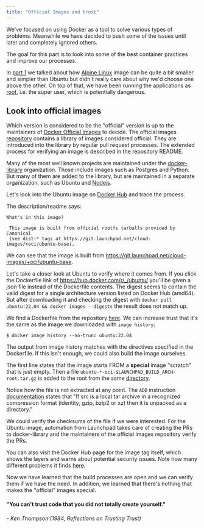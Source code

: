 ```yaml
---
title: "Official Images and trust"
---
```


We've focused on using Docker as a tool to solve various types of problems. Meanwhile we have decided to push some of the issues until later and completely ignored others.

The goal for this part is to look into some of the best container practices and improve our processes.

In [part 1](/part-1/section-3#exercises-15---16) we talked about how [Alpine Linux](https://www.alpinelinux.org/) image can be quite a bit smaller and simpler than Ubuntu but didn't really care about why we'd choose one above the other. On top of that, we have been running the applications as [root](https://en.wikipedia.org/wiki/Superuser), i.e. the super user, which is potentially dangerous.

## Look into official images

Which version is considered to be the "official" version is up to the maintainers of [Docker Official Images](https://github.com/docker-library/official-images) to decide. The official images [repository](https://github.com/docker-library/official-images) contains a library of images considered official. They are introduced into the library by regular pull request processes. The extended process for verifying an image is described in the repository README.

Many of the most well known projects are maintained under the [docker-library](https://github.com/docker-library) organization. Those include images such as Postgres and Python. But many of them are added to the library, but are maintained in a separate organization, such as Ubuntu and [Nodejs](https://github.com/nodejs/docker-node).

Let's look into the Ubuntu image on [Docker Hub](https://hub.docker.com/r/library/ubuntu/) and trace the process.

The description/readme says:

    What's in this image?

     This image is built from official rootfs tarballs provided by Canonical
     (see dist-* tags at https://git.launchpad.net/cloud-images/+oci/ubuntu-base).

We can see that the image is built from <https://git.launchpad.net/cloud-images/+oci/ubuntu-base>.

Let's take a closer look at Ubuntu to verify where it comes from. If you click the Dockerfile link of <https://hub.docker.com/r/_/ubuntu/> you'll be given a json file instead of the Dockerfile contents. The digest seems to contain the valid digest for a single architecture version listed on Docker Hub (amd64). But after downloading it and checking the digest with `docker pull ubuntu:22.04 && docker images --digests` the result does not match up.

We find a Dockerfile from the repository [here](https://git.launchpad.net/cloud-images/+oci/ubuntu-base/tree/Dockerfile?h=jammy-22.04). We can increase trust that it's the same as the image we downloaded with `image history`:

```console
$ docker image history --no-trunc ubuntu:22.04
```

The output from image history matches with the directives specified in the Dockerfile. If this isn't enough, we could also build the image ourselves.

The first line states that the image starts FROM a **special** image "scratch" that is just empty. Then a file `ubuntu-*-oci-$LAUNCHPAD_BUILD_ARCH-root.tar.gz` is added to the root from the same [directory](https://git.launchpad.net/cloud-images/+oci/ubuntu-base/tree/?h=jammy-22.04).

Notice how the file is not extracted at any point. The `ADD` instruction [documentation](https://docs.docker.com/engine/reference/builder/#add) states that "If src is a local tar archive in a recognized compression format (identity, gzip, bzip2 or xz) then it is unpacked as a directory."

We could verify the checksums of the file if we were interested. For the Ubuntu image, automation from Launchpad takes care of creating the PRs to docker-library and the maintainers of the official images repository verify the PRs.

You can also visit the Docker Hub page for the image tag itself, which shows the layers and warns about potential security issues. Note how many different problems it finds [here](https://hub.docker.com/layers/library/ubuntu/22.04/images/sha256-b2175cd4cfdd5cdb1740b0e6ec6bbb4ea4892801c0ad5101a81f694152b6c559?context=explore).

Now we have learned that the build processes are open and we can verify them if we have the need. In addition, we learned that there's nothing that makes the "official" images special.

#### "You can't trust code that you did not totally create yourself."
###### - Ken Thompson (1984, Reflections on Trusting Trust)

